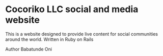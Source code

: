 # Cocoriko LLC social and media website

  This is a website designed to provide live content for social 
communities around the world. Written in Ruby on Rails 

Author Babatunde Oni
